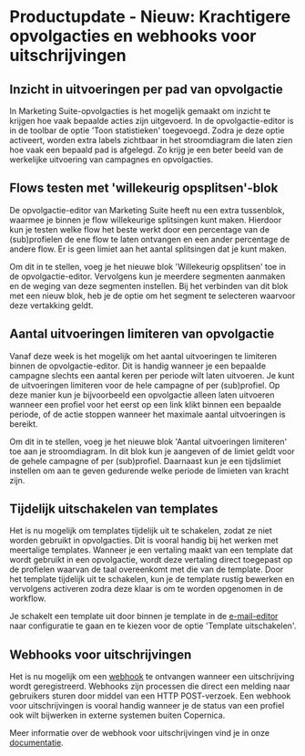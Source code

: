 # Productupdate - Nieuw: Krachtigere opvolgacties en webhooks voor uitschrijvingen

## Inzicht in uitvoeringen per pad van opvolgactie
In Marketing Suite-opvolgacties is het mogelijk gemaakt om inzicht te krijgen hoe vaak bepaalde acties zijn uitgevoerd. In de opvolgactie-editor is in de toolbar de optie 'Toon statistieken' toegevoegd. Zodra je deze optie activeert, worden extra labels zichtbaar in het stroomdiagram die laten zien hoe vaak een bepaald pad is afgelegd. Zo krijg je een beter beeld van de werkelijke uitvoering van campagnes en opvolgacties.

## Flows testen met 'willekeurig opsplitsen'-blok
De opvolgactie-editor van Marketing Suite heeft nu een extra tussenblok, waarmee je binnen je flow willekeurige splitsingen kunt maken. Hierdoor kun je testen welke flow het beste werkt door een percentage van de (sub)profielen de ene flow te laten ontvangen en een ander percentage de andere flow. Er is geen limiet aan het aantal splitsingen dat je kunt maken.

Om dit in te stellen, voeg je het nieuwe blok 'Willekeurig opsplitsen' toe in de opvolgactie-editor. Vervolgens kun je meerdere segmenten aanmaken en de weging van deze segmenten instellen. Bij het verbinden van dit blok met een nieuw blok, heb je de optie om het segment te selecteren waarvoor deze vertakking geldt.

## Aantal uitvoeringen limiteren van opvolgactie
Vanaf deze week is het mogelijk om het aantal uitvoeringen te limiteren binnen de opvolgactie-editor. Dit is handig wanneer je een bepaalde campagne slechts een aantal keren per periode wilt laten uitvoeren. Je kunt de uitvoeringen limiteren voor de hele campagne of per (sub)profiel. Op deze manier kun je bijvoorbeeld een opvolgactie alleen laten uitvoeren wanneer een profiel voor het eerst op een link klikt binnen een bepaalde periode, of de actie stoppen wanneer het maximale aantal uitvoeringen is bereikt.

Om dit in te stellen, voeg je het nieuwe blok 'Aantal uitvoeringen limiteren' toe aan je stroomdiagram. In dit blok kun je aangeven of de limiet geldt voor de gehele campagne of per (sub)profiel. Daarnaast kun je een tijdslimiet instellen om aan te geven gedurende welke periode de limieten van kracht zijn.

## Tijdelijk uitschakelen van templates
Het is nu mogelijk om templates tijdelijk uit te schakelen, zodat ze niet worden gebruikt in opvolgacties. Dit is vooral handig bij het werken met meertalige templates. Wanneer je een vertaling maakt van een template dat wordt gebruikt in een opvolgactie, wordt deze vertaling direct toegepast op de profielen waarvan de taal overeenkomt met die van de template. Door het template tijdelijk uit te schakelen, kun je de template rustig bewerken en vervolgens activeren zodra deze klaar is om te worden opgenomen in de workflow.

Je schakelt een template uit door binnen je template in de [e-mail-editor](https://ms.copernica.com/#/design) naar configuratie te gaan en te kiezen voor de optie 'Template uitschakelen'.

## Webhooks voor uitschrijvingen
Het is nu mogelijk om een [webhook](https://ms.copernica.com/#/admin/account/webhooks) te ontvangen wanneer een uitschrijving wordt geregistreerd. Webhooks zijn processen die direct een melding naar gebruikers sturen door middel van een HTTP POST-verzoek. Een webhook voor uitschrijvingen is vooral handig wanneer je de status van een profiel ook wilt bijwerken in externe systemen buiten Copernica.

Meer informatie over de webhook voor uitschrijvingen vind je in onze [documentatie](./webhook-unsubscribes).
